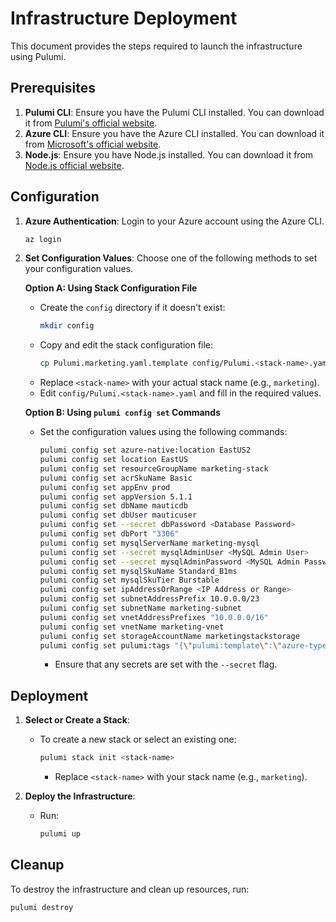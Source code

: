 # Infrastructure Deployment

This document provides the steps required to launch the infrastructure using Pulumi.

## Prerequisites

1. **Pulumi CLI**: Ensure you have the Pulumi CLI installed. You can download it from [Pulumi's official website](https://www.pulumi.com/docs/get-started/install/).
2. **Azure CLI**: Ensure you have the Azure CLI installed. You can download it from [Microsoft's official website](https://docs.microsoft.com/en-us/cli/azure/install-azure-cli).
3. **Node.js**: Ensure you have Node.js installed. You can download it from [Node.js official website](https://nodejs.org/).

## Configuration

1. **Azure Authentication**: Login to your Azure account using the Azure CLI.
    ```sh
    az login
    ```

2. **Set Configuration Values**: Choose one of the following methods to set your configuration values.

   **Option A: Using Stack Configuration File**

   - Create the `config` directory if it doesn't exist:
     ```sh
     mkdir config
     ```
   - Copy and edit the stack configuration file:
     ```sh
     cp Pulumi.marketing.yaml.template config/Pulumi.<stack-name>.yaml
     ```
   - Replace `<stack-name>` with your actual stack name (e.g., `marketing`).
   - Edit `config/Pulumi.<stack-name>.yaml` and fill in the required values.

   **Option B: Using `pulumi config set` Commands**

   - Set the configuration values using the following commands:
     ```sh
     pulumi config set azure-native:location EastUS2
     pulumi config set location EastUS
     pulumi config set resourceGroupName marketing-stack
     pulumi config set acrSkuName Basic
     pulumi config set appEnv prod
     pulumi config set appVersion 5.1.1
     pulumi config set dbName mauticdb
     pulumi config set dbUser mauticuser
     pulumi config set --secret dbPassword <Database Password>
     pulumi config set dbPort "3306"
     pulumi config set mysqlServerName marketing-mysql
     pulumi config set --secret mysqlAdminUser <MySQL Admin User>
     pulumi config set --secret mysqlAdminPassword <MySQL Admin Password>
     pulumi config set mysqlSkuName Standard_B1ms
     pulumi config set mysqlSkuTier Burstable
     pulumi config set ipAddressOrRange <IP Address or Range>
     pulumi config set subnetAddressPrefix 10.0.0.0/23
     pulumi config set subnetName marketing-subnet
     pulumi config set vnetAddressPrefixes "10.0.0.0/16"
     pulumi config set vnetName marketing-vnet
     pulumi config set storageAccountName marketingstackstorage
     pulumi config set pulumi:tags "{\"pulumi:template\":\"azure-typescript\"}"
     ```
     - Ensure that any secrets are set with the `--secret` flag.

## Deployment

1. **Select or Create a Stack**:

   - To create a new stack or select an existing one:
     ```sh
     pulumi stack init <stack-name>
     ```
     - Replace `<stack-name>` with your stack name (e.g., `marketing`).

2. **Deploy the Infrastructure**:

   - Run:
     ```sh
     pulumi up
     ```

## Cleanup

To destroy the infrastructure and clean up resources, run:
```sh
pulumi destroy
